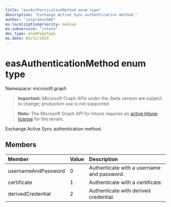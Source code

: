 ```yaml
---
title: "easAuthenticationMethod enum type"
description: "Exchange Active Sync authentication method."
author: "jaiprakashmb"
ms.localizationpriority: medium
ms.subservice: "intune"
doc_type: enumPageType
ms.date: 09/12/2024
---
```


# easAuthenticationMethod enum type

Namespace: microsoft.graph

> **Important:** Microsoft Graph APIs under the /beta version are subject to change; production use is not supported.

> **Note:** The Microsoft Graph API for Intune requires an [active Intune license](https://go.microsoft.com/fwlink/?linkid=839381) for the tenant.

Exchange Active Sync authentication method.

## Members
|Member|Value|Description|
|:---|:---|:---|
|usernameAndPassword|0|Authenticate with a username and password.|
|certificate|1|Authenticate with a certificate.|
|derivedCredential|2|Authenticate with derived credential.|

